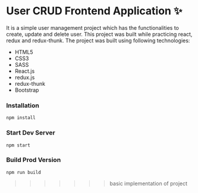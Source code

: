 # User CRUD Frontend Application ✨

It is a simple user management project which has the functionalities to create, update and delete user. This project was built while practicing react, redux and redux-thunk. The project was built using following technologies:
- HTML5
- CSS3
- SASS
- React.js
- redux.js
- redux-thunk
- Bootstrap


### Installation

```
npm install
```

### Start Dev Server

```
npm start
```

### Build Prod Version

```
npm run build
```
>>>>>>> basic implementation of project
